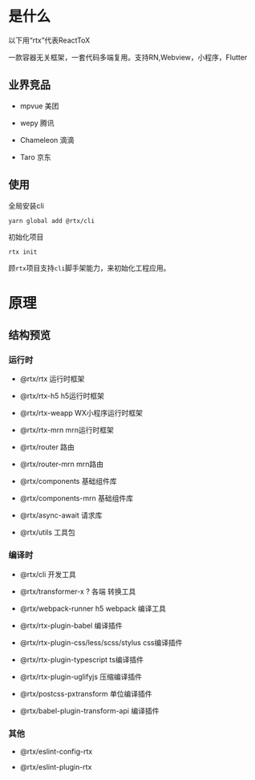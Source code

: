 # 是什么

以下用“rtx”代表ReactToX

一款容器无关框架，一套代码多端复用。支持RN,Webview，小程序，Flutter

## 业界竞品

- mpvue 美团

- wepy 腾讯

- Chameleon 滴滴

- Taro 京东

## 使用

全局安装cli

```
yarn global add @rtx/cli
```

初始化项目

```
rtx init
```

顾`rtx`项目支持`cli`脚手架能力，来初始化工程应用。


# 原理

## 结构预览

### 运行时

- @rtx/rtx 运行时框架

- @rtx/rtx-h5  h5运行时框架

- @rtx/rtx-weapp WX小程序运行时框架

- @rtx/rtx-mrn mrn运行时框架

- @rtx/router 路由

- @rtx/router-mrn mrn路由

- @rtx/components 基础组件库

- @rtx/components-mrn 基础组件库

- @rtx/async-await 请求库

- @rtx/utils 工具包
 
### 编译时

- @rtx/cli 开发工具

- @rtx/transformer-x ? 各端 转换工具

- @rtx/webpack-runner h5 webpack 编译工具

- @rtx/rtx-plugin-babel 编译插件

- @rtx/rtx-plugin-css/less/scss/stylus css编译插件

- @rtx/rtx-plugin-typescript ts编译插件

- @rtx/rtx-plugin-uglifyjs 压缩编译插件

- @rtx/postcss-pxtransform 单位编译插件

- @rtx/babel-plugin-transform-api 编译插件

### 其他

- @rtx/eslint-config-rtx

- @rtx/eslint-plugin-rtx